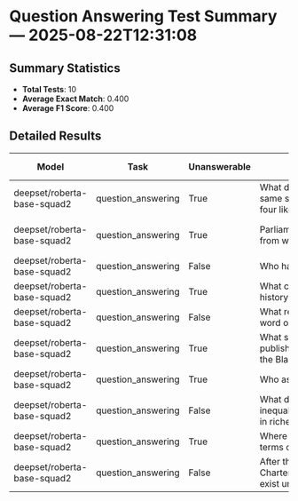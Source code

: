 # Question Answering Test Summary — 2025-08-22T12:31:08
## Summary Statistics
- **Total Tests**: 10
- **Average Exact Match**: 0.400
- **Average F1 Score**: 0.400

## Detailed Results
| Model | Task | Unanswerable | Input | Expected Answers | Output | Exact Match | F1 Score |
|---|---|---|---|---|---|---|---|
| deepset/roberta-base-squad2 | question_answering | True | What&nbsp;differing&nbsp;variable&nbsp;remains&nbsp;the​same&nbsp;size&nbsp;when&nbsp;providing&nbsp;the​four&nbsp;likelihoods&nbsp;of&nbsp;case&nbsp;complexities? |  | n | 0.000 | 0.000 |
| deepset/roberta-base-squad2 | question_answering | True | Parliament&nbsp;elects&nbsp;a&nbsp;second&nbsp;minister​from&nbsp;whom? |  | a&nbsp;number&nbsp;of&nbsp;candidates&nbsp;at​the&nbsp;beginning&nbsp;of&nbsp;each&nbsp;parliamentary​term | 0.000 | 0.000 |
| deepset/roberta-base-squad2 | question_answering | False | Who&nbsp;had&nbsp;Toghtogha&nbsp;tried&nbsp;to​defeat? | the&nbsp;red&nbsp;turban&nbsp;rebels,&nbsp;red​turban&nbsp;rebels,&nbsp;the&nbsp;red&nbsp;turban​rebels | Red&nbsp;Turban&nbsp;rebels | 1.000 | 1.000 |
| deepset/roberta-base-squad2 | question_answering | True | What&nbsp;commemorates&nbsp;Old&nbsp;Town's&nbsp;heroic​history? |  | the&nbsp;statue&nbsp;of&nbsp;Little&nbsp;Insurgent | 0.000 | 0.000 |
| deepset/roberta-base-squad2 | question_answering | False | What&nbsp;researcher&nbsp;first&nbsp;used&nbsp;the​word&nbsp;oxygen&nbsp;? | antoine&nbsp;lavoisier,&nbsp;antoine&nbsp;lavoisier,&nbsp;antoine​lavoisier,&nbsp;antoine&nbsp;lavoisier,&nbsp;lavo… | Antoine&nbsp;Lavoisier | 1.000 | 1.000 |
| deepset/roberta-base-squad2 | question_answering | True | What&nbsp;scientific&nbsp;journal&nbsp;in&nbsp;France​published&nbsp;a&nbsp;prior&nbsp;analysis&nbsp;of​the&nbsp;Black&nbsp;Death? |  | PLoS&nbsp;Pathogens | 0.000 | 0.000 |
| deepset/roberta-base-squad2 | question_answering | True | Who&nbsp;assimilted&nbsp;the&nbsp;Roman&nbsp;language? |  | The&nbsp;Normans | 0.000 | 0.000 |
| deepset/roberta-base-squad2 | question_answering | False | What&nbsp;does&nbsp;high&nbsp;levels&nbsp;of​inequality&nbsp;do&nbsp;for&nbsp;economic&nbsp;growth​in&nbsp;richer&nbsp;countries? | encourage,&nbsp;encourage&nbsp;growth,&nbsp;encourage | encourage&nbsp;growth | 1.000 | 1.000 |
| deepset/roberta-base-squad2 | question_answering | True | Where&nbsp;does&nbsp;Carpathia&nbsp;rank&nbsp;in​terms&nbsp;of&nbsp;population&nbsp;in&nbsp;the​EU? |  | 9th | 0.000 | 0.000 |
| deepset/roberta-base-squad2 | question_answering | False | After&nbsp;the&nbsp;Lisbon&nbsp;treaty,&nbsp;the​Charter&nbsp;and&nbsp;the&nbsp;Convention&nbsp;now​co-exist&nbsp;under&nbsp;what? | european&nbsp;union&nbsp;law,&nbsp;european&nbsp;union​law,&nbsp;european&nbsp;union&nbsp;law | European&nbsp;Union&nbsp;law | 1.000 | 1.000 |
